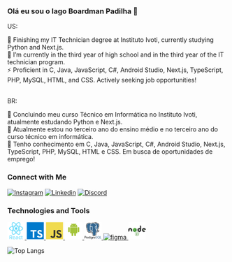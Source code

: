 ### Olá eu sou o Iago Boardman Padilha 👋

US: <br>

🔭 Finishing my IT Technician degree at Instituto Ivoti, currently studying Python and Next.js. <br>
🌱 I’m currently in the third year of high school and in the third year of the IT technician program. <br>
⚡ Proficient in C, Java, JavaScript, C#, Android Studio, Next.js, TypeScript, PHP, MySQL, HTML, and CSS. Actively seeking job opportunities! <br> <br>

BR: <br>

🔭 Concluindo meu curso Técnico em Informática no Instituto Ivoti, atualmente estudando Python e Next.js. <br>
🌱 Atualmente estou no terceiro ano do ensino médio e no terceiro ano do curso técnico em informática. <br>
👯 Tenho conhecimento em C, Java, JavaScript, C#, Android Studio, Next.js, TypeScript, PHP, MySQL, HTML e CSS. Em busca de oportunidades de emprego! <br>

### Connect with Me

[![Instagram](https://img.shields.io/badge/Instagram-E4405F?style=for-the-badge&logo=instagram&logoColor=white)]()
[![Linkedin](https://img.shields.io/badge/LinkedIn-0077B5?style=for-the-badge&logo=linkedin&logoColor=white)]()
[![Discord](https://img.shields.io/badge/Discord-7289DA?style=for-the-badge&logo=discord&logoColor=white)]()

### Technologies and Tools

<p align="left">
<a href="https://reactjs.org/" target="_blank" rel="noreferrer"> <img src="https://raw.githubusercontent.com/devicons/devicon/master/icons/react/react-original-wordmark.svg" alt="react" width="40" height="40"/> </a>
<a href="https://www.typescriptlang.org/" target="_blank" rel="noreferrer"> <img src="https://raw.githubusercontent.com/devicons/devicon/master/icons/typescript/typescript-original.svg" alt="typescript" width="40" height="40"/> </a>
<a href="https://developer.mozilla.org/en-US/docs/Web/JavaScript" target="_blank" rel="noreferrer"> <img src="https://raw.githubusercontent.com/devicons/devicon/master/icons/javascript/javascript-original.svg" alt="javascript" width="40" height="40"/> </a>
<a href="https://developer.android.com" target="_blank" rel="noreferrer"> <img src="https://raw.githubusercontent.com/devicons/devicon/master/icons/android/android-original-wordmark.svg" alt="android" width="40" height="40"/> </a>
<a href="https://www.postgresql.org" target="_blank" rel="noreferrer"> <img src="https://raw.githubusercontent.com/devicons/devicon/master/icons/postgresql/postgresql-original-wordmark.svg" alt="postgresql" width="40" height="40"/> </a>
<a href="https://www.figma.com/" target="_blank" rel="noreferrer"> <img src="https://www.vectorlogo.zone/logos/figma/figma-icon.svg" alt="figma" width="40" height="40"/> </a>
<a href="https://nodejs.org" target="_blank" rel="noreferrer"> <img src="https://raw.githubusercontent.com/devicons/devicon/master/icons/nodejs/nodejs-original-wordmark.svg" alt="nodejs" width="40" height="40"/> </a>
</p>

![Top Langs](https://github-readme-stats.vercel.app/api/top-langs/?username=anuraghazra&layout=compact)
